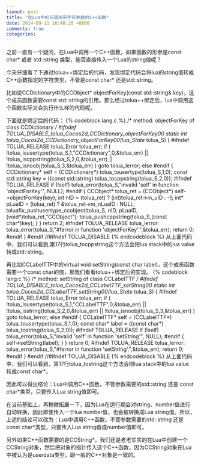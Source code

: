```yaml
---
layout: post
title: "在Lua中如何调用带字符参数的C++函数"
date: 2014-09-11 16:40:20 +0800
comments: true
categories: 
---
```


之前一直有一个疑问，在Lua中调用一个C++函数，如果函数的形参是const char* 或者 std::string 类型，能否直接传入一个Lua的string值呢？

今天仔细看了下通过tolua++绑定后的代码，发现绑定代码会将lua的string值转成C++函数指定的字符类型，不管是const char* 还是std::string。

比如说CCDictionary中的CCObject* objectForKey(const std::string& key)，这个成员函数需要const std::string的引用。那么经过tolua++绑定后，lua中调用这个函数实际又会执行什么样的代码呢。
<!--more-->
下面就是绑定后的代码：
{% codeblock lang:c %}
/* method: objectForKey of class  CCDictionary */
#ifndef TOLUA_DISABLE_tolua_Cocos2d_CCDictionary_objectForKey00
static int tolua_Cocos2d_CCDictionary_objectForKey00(lua_State* tolua_S)
{
#ifndef TOLUA_RELEASE
 tolua_Error tolua_err;
 if (
     !tolua_isusertype(tolua_S,1,"CCDictionary",0,&tolua_err) ||
     !tolua_iscppstring(tolua_S,2,0,&tolua_err) ||
     !tolua_isnoobj(tolua_S,3,&tolua_err)
 )
  goto tolua_lerror;
 else
#endif
 {
  CCDictionary* self = (CCDictionary*)  tolua_tousertype(tolua_S,1,0);
  const std::string key = ((const std::string)  tolua_tocppstring(tolua_S,2,0));
#ifndef TOLUA_RELEASE
  if (!self) tolua_error(tolua_S,"invalid 'self' in function 'objectForKey'", NULL);
#endif
  {
   CCObject* tolua_ret = (CCObject*)  self->objectForKey(key);
    int nID = (tolua_ret) ? (int)tolua_ret->m_uID : -1;
    int* pLuaID = (tolua_ret) ? &tolua_ret->m_nLuaID : NULL;
    toluafix_pushusertype_ccobject(tolua_S, nID, pLuaID, (void*)tolua_ret,"CCObject");
   tolua_pushcppstring(tolua_S,(const char*)key);
  }
 }
 return 2;
#ifndef TOLUA_RELEASE
 tolua_lerror:
 tolua_error(tolua_S,"#ferror in function 'objectForKey'.",&tolua_err);
 return 0;
#endif
}
#endif //#ifndef TOLUA_DISABLE
{% endcodeblock %}
从上面代码中，我们可以看到,第17行tolua_tocppstring这个方法会把lua stack中的lua value 转成std::string。

再比如CCLabelTTF中的virtual void setString(const char label)，这个成员函数需要一个const char的值，那我们看看tolua++绑定后的实现。
{% codeblock lang:c %}
/* method: setString of class  CCLabelTTF */
#ifndef TOLUA_DISABLE_tolua_Cocos2d_CCLabelTTF_setString00
static int tolua_Cocos2d_CCLabelTTF_setString00(lua_State* tolua_S)
{
#ifndef TOLUA_RELEASE
 tolua_Error tolua_err;
 if (
     !tolua_isusertype(tolua_S,1,"CCLabelTTF",0,&tolua_err) ||
     !tolua_isstring(tolua_S,2,0,&tolua_err) ||
     !tolua_isnoobj(tolua_S,3,&tolua_err)
 )
  goto tolua_lerror;
 else
#endif
 {
  CCLabelTTF* self = (CCLabelTTF*)  tolua_tousertype(tolua_S,1,0);
  const char* label = ((const char*)  tolua_tostring(tolua_S,2,0));
#ifndef TOLUA_RELEASE
  if (!self) tolua_error(tolua_S,"invalid 'self' in function 'setString'", NULL);
#endif
  {
   self->setString(label);
  }
 }
 return 0;
#ifndef TOLUA_RELEASE
 tolua_lerror:
 tolua_error(tolua_S,"#ferror in function 'setString'.",&tolua_err);
 return 0;
#endif
}
#endif //#ifndef TOLUA_DISABLE
{% endcodeblock %}
从上面代码中，我们可以看到，第17行tolua_tostring这个方法会把lua stack中的lua value 转成const char*。

因此可以得出结论：Lua中调用C++函数，不管参数需要的std::string 还是 const char*类型，只要传入Lua string值即可。

在当前基础上，再稍微拓展一下，因为Lua在运行期会对string、number值进行自动转换，因此即使传入一个lua number值，也会被转换成Lua string值。所以，上述的结论可以改为：Lua中调用C++函数，不管参数需要的std::string 还是 const char*类型，只要传入Lua string值或number值即可。

另外如果C++函数需要的是CCString*，我们还是老老实实的在Lua中创建一个CCString对象，然后把对象的指针传入这个C++函数，因为CCString对象在Lua中被认为是userdata类型，跟一般的C++对象是一致的。

